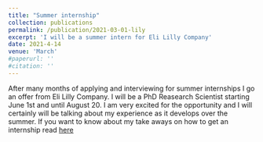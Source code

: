 ```yaml
---
title: "Summer internship"
collection: publications
permalink: /publication/2021-03-01-lily
excerpt: 'I will be a summer intern for Eli Lilly Company'
date: 2021-4-14
venue: 'March'
#paperurl: ''
#citation: ''
---
```

After many months of applying and interviewing for summer internships I go an offer from Eli Lilly Company. 
I will be a PhD Reasearch Scientist starting June 1st and until August 20. 
I am very excited for the opportunity and I will certainly will be talking about my experience as it develops over the summer. 
If you want to know about my take aways on how to get an internship read [here](https://docs.google.com/document/d/1wbdxtl1re1fuq8GiqybirVvxkVBJMNd1eXPzOnHWoI4/edit)
